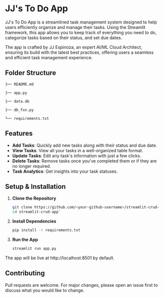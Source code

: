 # JJ's To Do App

JJ's To Do App is a streamlined task management system designed to help users efficiently organize and manage their tasks. Using the Streamlit framework, this app allows you to keep track of everything you need to do, categorize tasks based on their status, and set due dates. 

The app is crafted by JJ Espinoza, an expert AI/ML Cloud Architect, ensuring its build with the latest best practices, offering users a seamless and efficient task management experience.

## Folder Structure

```
├── README.md

├── app.py

├── data.db

├── db_fxn.py

└── requirements.txt
```


## Features

- **Add Tasks**: Quickly add new tasks along with their status and due date.
- **View Tasks**: View all your tasks in a well-organized table format.
- **Update Tasks**: Edit any task's information with just a few clicks.
- **Delete Tasks**: Remove tasks once you've completed them or if they are no longer required.
- **Task Analytics**: Get insights into your task statuses.

## Setup & Installation

1. **Clone the Repository**
   
   ```bash
   git clone https://github.com/<your-github-username>/streamlit-crud-app.git
   cd streamlit-crud-app`

2. **Install Dependencies**

   ```bash
   pip install -r requirements.txt


3. **Run the App**
    ```bash
   streamlit run app.py


The app will be live at http://localhost:8501 by default.

## Contributing

Pull requests are welcome. For major changes, please open an issue first to discuss what you would like to change.